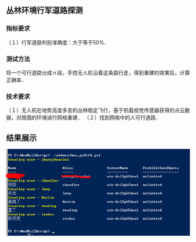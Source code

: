 ## 丛林环境行军道路探测

### 指标要求
（１）行军道路判别准确度：大于等于50%．


### 测试方法

将一个可行道路分成ｎ段，手控无人机沿着这条路行走，得到重建的效果后，计算正确率．

### 技术要求
（１）无人机在地势高度多变的丛林稳定飞行，基于机载视觉传感器获得的点云数据，对周围的环境进行网格重建．
（２）找到网格中的人可行道路．


## 结果展示

![image](https://github.com/lexsaints/powershell/blob/master/IMG/ps2.png)
